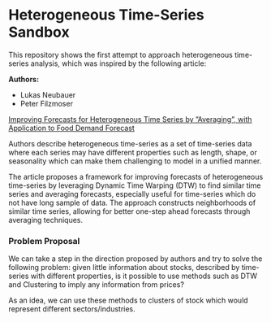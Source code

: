 # Heterogeneous Time-Series Sandbox

This repository shows the first attempt to approach heterogeneous time-series analysis, which was inspired by the following article:

**Authors:**
- Lukas Neubauer
- Peter Filzmoser

[Improving Forecasts for Heterogeneous Time Series by ”Averaging”, with Application to Food Demand Forecast](https://arxiv.org/pdf/2306.07119.pdf)

Authors describe heterogeneous time-series as a set of time-series data where each series may have different properties such as length, shape, or seasonality which can make them challenging to model in a unified manner​. 

The article proposes a framework for improving forecasts of heterogeneous time-series by leveraging Dynamic Time Warping (DTW) to find similar time series and averaging forecasts, especially useful for time-series which do not have long sample of data. The approach constructs neighborhoods of similar time series, allowing for better one-step ahead forecasts through averaging techniques. 

### Problem Proposal
We can take a step in the direction proposed by authors and try to solve the following problem: given little information about stocks, described by time-series with different properties, is it possible  to use methods such as DTW and Clustering to imply any information from prices?

As an idea, we can use these methods to clusters of stock which would represent different sectors/industries.

